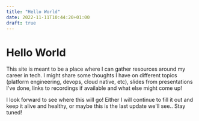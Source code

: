 ```yaml
---
title: "Hello World"
date: 2022-11-11T10:44:20+01:00
draft: true
---
```


# Hello World
This site is meant to be a place where I can gather resources around my career in tech. I might share some thoughts I have on different topics (platform engineering, devops, cloud native, etc), slides from presentations I've done, links to recordings if available and what else might come up! 

I look forward to see where this will go! Either I will continue to fill it out and keep it alive and healthy, or maybe this is the last update we'll see.. Stay tuned!
